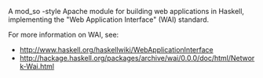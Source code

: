 A mod_so -style Apache module for building web applications in
Haskell, implementing the "Web Application Interface" (WAI) standard.

For more information on WAI, see:
  * http://www.haskell.org/haskellwiki/WebApplicationInterface
  * http://hackage.haskell.org/packages/archive/wai/0.0.0/doc/html/Network-Wai.html